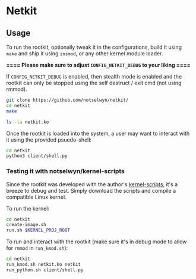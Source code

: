 # Netkit

## Usage
To run the rootkit, optionally tweak it in the configurations, build it using `make` and ship it using `insmod`, or any other kernel module loader.

**==== Please make sure to adjust `CONFIG_NETKIT_DEBUG` to your liking ====**

If `CONFIG_NETKIT_DEBUG` is enabled, then stealth mode is enabled and the rootkit can only be stopped using the self destruct / exit cmd (not using rmmod).

```bash
git clone https://github.com/notselwyn/netkit/
cd netkit
make

ls -la netkit.ko
```

Once the rootkit is loaded into the system, a user may want to interact with it using the provided psuedo-shell:
```bash
cd netkit
python3 client/shell.py
```

### Testing it with notselwyn/kernel-scripts

Since the rootkit was developed with the author's [kernel-scripts](https://github.com/notselwyn/kernel-scripts), it's a breeze to debug and test. Simply download the scripts and compile a compatible Linux kernel.

To run the kernel:
```bash
cd netkit
create-image.sh
run.sh $KERNEL_PROJ_ROOT
```

To run and interact with the rootkit (make sure it's in debug mode to allow for `rmmod` in `run_kmod.sh`):
```bash
cd netkit
run_kmod.sh netkit.ko netkit
run_python.sh client/shell.py
```
